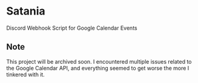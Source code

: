 # Satania

Discord Webhook Script for Google Calendar Events

## Note

This project will be archived soon. I encountered multiple
issues related to the Google Calendar API, and everything
seemed to get worse the more I tinkered with it.
